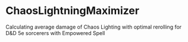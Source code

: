 # ChaosLightningMaximizer
Calculating average damage of Chaos Lighting with optimal rerolling for D&amp;D 5e sorcerers with Empowered Spell
